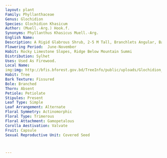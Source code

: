```yaml
---
layout: plant
Family: Phyllanthaceae
Genus: Glochidion
Species: Glochidion Khasicum
Author: (Muell.-Arg.) Hook.f.
Synonyms: Phyllanthus Khasicus Muell.-Arg.
English Name: 
Description: A Rigid Glabrous Shrub, 2-5 M Tall, Branchlets Angular, Bark Fairly Smooth, Brownish, Inside Reddish-brown With White Streaks. Leaves Stipulate, Stipules Ovate-triangular, C 2 Mm Long, Petiolate, Petioles 3-6 Mm Long, Stout, Leaf Blade Elliptic, Elliptic-ovate Or Ovate-lanceolate, 6-11 Ã— 3-4 Cm, Entire, Abruptly Acuminate, Base Oblique, Inequilateral, Rounded, Obtuse Or Truncate, Coriaceous, Often Greyish-green When Dry, Veins Weakly Prominent Beneath, Lateral Veins 5-7 Pairs. Flowers Monoecious. Male Flowers In Axillary Few-flowered Clusters, Pedicels 6-9 Mm Long, Sepals 6, Oblanceolate, Obtuse, Unequal, 3-4 Mm Long, Stamens 3, Connate Into A Short Column, Anthers Extrorse, Dehiscing Longitudinally, Connectives Imbricate. Female Flowers Subsessile, Pedicels Stout, Sepals 6, Ovate-oblong, Unequal, 3.5-4.0 Mm Long, Ovary Globose, Glabrous, 3-4 Celled, Ovules 2 In Each Cell, Style A Long Exserted Column, Usually 2-3 Times The Length Of The Sepal, Subcylindric, With 3 Erect Blunt Lobes. Fruit A Capsule, Depressed-globose, C 8 Mm In Diameter, Glabrous, Intruded At The Apex And The Base, 4-6 Lobed, With Persistent Style, 3-4 Mm Long, Reddish When Ripe. Seeds Hemispherical.
Flowering Period:  June-November
Habit: Rocky Limestone Slopes, Ridge Below Mountain Summi
Distribution: Sylhet
Uses: Used As Firewood.
Local Name: 
img:img: http://bfis.bforest.gov.bd/TreeInfo/public/uploads/Glochidion_khasicum.jpg
Habit: Tree
Bark Texture: Fissured
Bole: Branched
Thorn: Absent
Petiole: Petiolate
Stipules: Present
Leaf Type: Simple
Leaf Arrangement: Alternate
Floral Symmetry: Actinomorphic
Floral Type: Trimerous
Floral Attachment: Gamopetalous
Corolla Aestivation: Valvate
Fruit: Capsule
Sexual Reproductive Unit: Covered Seed



---
```


